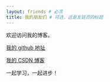 ```yaml
---
layout: friends # 必须
title: 我的朋友们 # 可选，这是友链页的标题
---
```




欢迎访问我的博客。

[我的 github 地址](https://github.com/realize-me)

[我的 CSDN 博客](https://blog.csdn.net/weixin_42059368)

<!-- more -->



一起学习，一起进步！